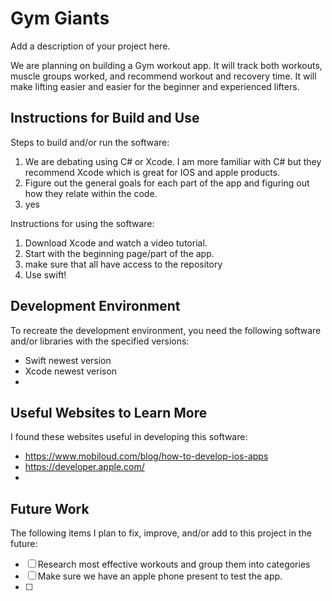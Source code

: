 # Gym Giants

Add a description of your project here.

We are planning on building a Gym workout app. It will track both workouts, muscle groups worked, and recommend workout and recovery time. It will make lifting easier and easier for the beginner and experienced lifters.

## Instructions for Build and Use

Steps to build and/or run the software:

1. We are debating using C# or  Xcode. I am more familiar with C# but they recommend Xcode which is great for IOS and apple products.
2. Figure out the general goals for each part of the app and figuring out how they relate within the code. 
3. yes

Instructions for using the software:

1. Download Xcode and watch a video tutorial.
2. Start with the beginning page/part of the app.
3. make sure that all have access to the repository
4. Use swift!

## Development Environment 

To recreate the development environment, you need the following software and/or libraries with the specified versions:

* Swift newest version
* Xcode newest verison
*

## Useful Websites to Learn More

I found these websites useful in developing this software:

* https://www.mobiloud.com/blog/how-to-develop-ios-apps
* https://developer.apple.com/
*

## Future Work

The following items I plan to fix, improve, and/or add to this project in the future:

* [ ] Research most effective workouts and group them into categories 
* [ ] Make sure we have an apple phone present to test the app.
* [ ] 